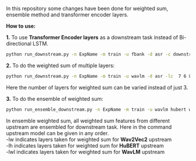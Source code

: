 In this repository some changes have been done for weighted sum, ensemble method and transformer encoder layers. <br />

**How to use:**

**1.** To use **Transformer Encoder layers** as a downstream task instead of Bi-directional LSTM.

```bash
python run_downstream.py -n ExpName -m train -u fbank -d asr -c downstream/asr/config_encoder.yaml
```
**2.** To do the weighted sum of multiple layers: 

```bash
python run_downstream.py -n ExpName -m train -u wavlm -d asr -lc  7 6 8
```
Here the number of layers for weighted sum can be varied instead of just 3.

**3.** To do the ensemble of weighted sum:

```bash
python run_ensemble_downstream.py -n ExpName -m train -u wavlm hubert wav2vec2 -d asr -lw  7 6 8 -lh 10 11 12 -lwl 10 11 12
```

In ensemble weighted sum, all weighted sum features from different upstream are ensembled for downstream task. Here in the command upstream model can be given in any order. <br />
-lw indicates layers taken for weighted sum for **Wav2Vec2** upstream <br />
-lh indicates layers taken for weighted sum for **HuBERT** upstream <br />
-lwl indicates layers taken for weighted sum for **WavLM** upstream <br />
